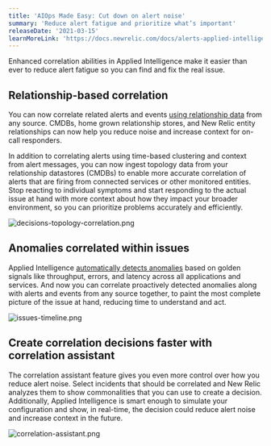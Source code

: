 ```yaml
---
title: 'AIOps Made Easy: Cut down on alert noise'
summary: 'Reduce alert fatigue and prioritize what’s important'
releaseDate: '2021-03-15'
learnMoreLink: 'https://docs.newrelic.com/docs/alerts-applied-intelligence/applied-intelligence/incident-intelligence/get-started-incident-intelligence/'
---
```


Enhanced correlation abilities in Applied Intelligence make it easier than ever to reduce alert fatigue so you can find and fix the real issue.  

## Relationship-based correlation

You can now correlate related alerts and events [using relationship data](https://docs.newrelic.com/docs/alerts-applied-intelligence/applied-intelligence/incident-intelligence/change-applied-intelligence-correlation-logic-decisions/#topology) from any source. CMDBs, home grown relationship stores, and New Relic entity relationships can now help you reduce noise and increase context for on-call responders.

In addition to correlating alerts using time-based clustering and context from alert messages, you can now ingest topology data from your relationship datastores (CMDBs) to enable more accurate correlation of alerts that are firing from connected services or other monitored entities. Stop reacting to individual symptoms and start responding to the actual issue at hand with more context about how they impact your broader environment, so you can prioritize problems accurately and efficiently.

![decisions-topology-correlation.png](src/images/decisions-topology-correlation.png "The decisions topology correlation UI.")

## Anomalies correlated within issues

Applied Intelligence [automatically detects anomalies](https://one.nr/01qwL999rR5) based on golden signals like throughput, errors, and latency across all applications and services. And now you can correlate proactively detected anomalies along with alerts and events from any source together, to paint the most complete picture of the issue at hand, reducing time to understand and act.

![issues-timeline.png](src/images/issues-timeline.png "The issues timeline UI.")

## Create correlation decisions faster with correlation assistant

The correlation assistant feature gives you even more control over how you reduce alert noise. Select incidents that should be correlated and New Relic analyzes them to show commonalities that you can use to create a decision. Additionally, Applied Intelligence is smart enough to simulate your configuration and show, in real-time, the decision could reduce alert noise and increase context in the future.

![correlation-assistant.png](src/images/correlation-assistant.gif "The correlation assistant UI.")